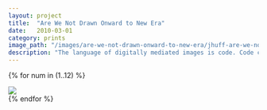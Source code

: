 ```yaml
---
layout: project
title:  "Are We Not Drawn Onward to New Era"
date:   2010-03-01
category: prints 
image_path: "/images/are-we-not-drawn-onward-to-new-era/jhuff-are-we-not-drawn-onward-to-new-era-"
description: "The language of digitally mediated images is code. Code constructs the images we see and by altering the code we alter the image's stability and meaning. This series of TIFFs searches for code that works as a palindrome challenging the blurring boundary between human language and it's digital mediated manifestations. Images are side by side: original vs. palindrome."
---
```


{% for num in (1..12) %}
<div>
    <img class="mb3" src="{{ page.image_path }}{{ num }}.jpg" />
</div>
{% endfor %}
